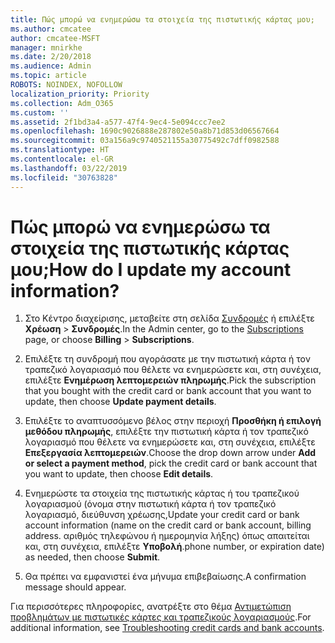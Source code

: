 ```yaml
---
title: Πώς μπορώ να ενημερώσω τα στοιχεία της πιστωτικής κάρτας μου;
ms.author: cmcatee
author: cmcatee-MSFT
manager: mnirkhe
ms.date: 2/20/2018
ms.audience: Admin
ms.topic: article
ROBOTS: NOINDEX, NOFOLLOW
localization_priority: Priority
ms.collection: Adm_O365
ms.custom: ''
ms.assetid: 2f1bd3a4-a577-47f4-9ec4-5e094ccc7ee2
ms.openlocfilehash: 1690c9026888e287802e50a8b71d853d06567664
ms.sourcegitcommit: 03a156a9c9740521155a30775492c7dff0982588
ms.translationtype: HT
ms.contentlocale: el-GR
ms.lasthandoff: 03/22/2019
ms.locfileid: "30763828"
---
```

# <a name="how-do-i-update-my-credit-card-information"></a><span data-ttu-id="4a12c-102">Πώς μπορώ να ενημερώσω τα στοιχεία της πιστωτικής κάρτας μου;</span><span class="sxs-lookup"><span data-stu-id="4a12c-102">How do I update my account information?</span></span>

1. <span data-ttu-id="4a12c-103">Στο Κέντρο διαχείρισης, μεταβείτε στη σελίδα [Συνδρομές](https://go.microsoft.com/fwlink/p/?linkid=842054) ή επιλέξτε **Χρέωση** \> **Συνδρομές**.</span><span class="sxs-lookup"><span data-stu-id="4a12c-103">In the Admin center, go to the [Subscriptions](https://go.microsoft.com/fwlink/p/?linkid=842054) page, or choose **Billing** \> **Subscriptions**.</span></span>
    
2. <span data-ttu-id="4a12c-104">Επιλέξτε τη συνδρομή που αγοράσατε με την πιστωτική κάρτα ή τον τραπεζικό λογαριασμό που θέλετε να ενημερώσετε και, στη συνέχεια, επιλέξτε **Ενημέρωση λεπτομερειών πληρωμής**.</span><span class="sxs-lookup"><span data-stu-id="4a12c-104">Pick the subscription that you bought with the credit card or bank account that you want to update, then choose **Update payment details**.</span></span>
    
3. <span data-ttu-id="4a12c-105">Επιλέξτε το αναπτυσσόμενο βέλος στην περιοχή **Προσθήκη ή επιλογή μεθόδου πληρωμής**, επιλέξτε την πιστωτική κάρτα ή τον τραπεζικό λογαριασμό που θέλετε να ενημερώσετε και, στη συνέχεια, επιλέξτε **Επεξεργασία λεπτομερειών**.</span><span class="sxs-lookup"><span data-stu-id="4a12c-105">Choose the drop down arrow under **Add or select a payment method**, pick the credit card or bank account that you want to update, then choose **Edit details**.</span></span>
    
4. <span data-ttu-id="4a12c-106">Ενημερώστε τα στοιχεία της πιστωτικής κάρτας ή του τραπεζικού λογαριασμού (όνομα στην πιστωτική κάρτα ή τον τραπεζικό λογαριασμό, διεύθυνση χρέωσης,</span><span class="sxs-lookup"><span data-stu-id="4a12c-106">Update your credit card or bank account information (name on the credit card or bank account, billing address.</span></span> <span data-ttu-id="4a12c-107">αριθμός τηλεφώνου ή ημερομηνία λήξης) όπως απαιτείται και, στη συνέχεια, επιλέξτε **Υποβολή**.</span><span class="sxs-lookup"><span data-stu-id="4a12c-107">phone number, or expiration date) as needed, then choose **Submit**.</span></span>
    
5. <span data-ttu-id="4a12c-108">Θα πρέπει να εμφανιστεί ένα μήνυμα επιβεβαίωσης.</span><span class="sxs-lookup"><span data-stu-id="4a12c-108">A confirmation message should appear.</span></span>
    
<span data-ttu-id="4a12c-109">Για περισσότερες πληροφορίες, ανατρέξτε στο θέμα [Αντιμετώπιση προβλημάτων με πιστωτικές κάρτες και τραπεζικούς λογαριασμούς](https://support.office.com/article/30ba9c83-50d8-4020-90ed-830a5b8c8724).</span><span class="sxs-lookup"><span data-stu-id="4a12c-109">For additional information, see [Troubleshooting credit cards and bank accounts](https://support.office.com/article/30ba9c83-50d8-4020-90ed-830a5b8c8724).</span></span>
  

